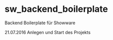 # sw_backend_boilerplate
Backend Boilerplate für Showware

21.07.2016 Anlegen und Start des Projekts
